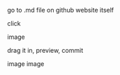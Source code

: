 
go to .md file on github website itself

click

image

drag it in, preview, commit

image image




